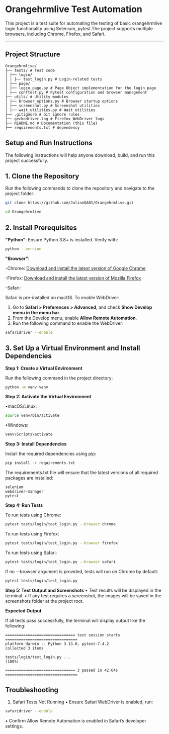 # Orangehrmlive Test Automation

This project is a test suite for automating the testing of basic orangehrmlive login functionality using Selenium, pytest.The project supports multiple browsers, including Chrome, Firefox, and Safari.

---

## Project Structure

```
Orangehrmlive/
├── tests/ # Test code
│ ├── login/
│ │ ├── test_login.py # Login-related tests
│ ├── page/
│ ├── login_page.py # Page Object implementation for the login page
│ ├── conftest.py # Pytest configuration and browser management
├── utils/ # Utility modules
│ ├── browser_options.py # Browser startup options
│ ├── screenshot.py # Screenshot utilities
│ ├── wait_utilities.py # Wait utilities
├── .gitignore # Git ignore rules
├── geckodriver.log # Firefox WebDriver logs
├── README.md # Documentation (this file)
├── requirements.txt # dependency

```

## Setup and Run Instructions

The following instructions will help anyone download, build, and run this project successfully.

## 1. Clone the Repository

Run the following commands to clone the repository and navigate to the project folder:

```bash
git clone https://github.com/JulianQA01/Orangehrmlive.git
```

```bash
cd Orangehrmlive
```

## 2. Install Prerequisites

**"Python"**:
Ensure Python 3.8+ is installed. Verify with:

```bash
python --version
```

**"Browser"**:

-Chrome:
[Download and install the latest version of Google Chrome](https://www.google.com/chrome/)

-Firefox:
[Download and install the latest version of Mozilla Firefox](https://www.mozilla.org/firefox/)

-Safari:

Safari is pre-installed on macOS. To enable WebDriver:

1. Go to **Safari > Preferences > Advanced**, and check **Show Develop menu in the menu bar**.
2. From the Develop menu, enable **Allow Remote Automation**.
3. Run the following command to enable the WebDriver:

```bash
safaridriver --enable
```

## 3. Set Up a Virtual Environment and Install Dependencies

**Step 1: Create a Virtual Environment**

Run the following command in the project directory:

```bash
python -m venv venv
```

**Step 2: Activate the Virtual Environment**

•macOS/Linux:

```bash
source venv/bin/activate
```

•Windows:

```bash
venv\Scripts\activate
```

**Step 3: Install Dependencies**

Install the required dependencies using pip:

```bash
pip install -r requirements.txt
```

The requirements.txt file will ensure that the latest versions of all required packages are installed:

```
selenium
webdriver-manager
pytest

```

**Step 4: Run Tests**

To run tests using Chrome:

```bash
pytest tests/login/test_login.py --browser chrome
```

To run tests using Firefox:

```bash
pytest tests/login/test_login.py --browser firefox
```

To run tests using Safari:

```bash
pytest tests/login/test_login.py --browser safari
```

If no --browser argument is provided, tests will run on Chrome by default:

```bash
pytest tests/login/test_login.py
```

**Step 5: Test Output and Screenshots**
• Test results will be displayed in the terminal.
• If any test requires a screenshot, the images will be saved in the screenshots folder at the project root.

**Expected Output**

If all tests pass successfully, the terminal will display output like the following:

```
=============================== test session starts ================================
platform darwin -- Python 3.13.0, pytest-7.4.2
collected 3 items

tests/login/test_login.py ...                                               [100%]

=============================== 3 passed in 42.64s ================================

```

## Troubleshooting

1. Safari Tests Not Running
   • Ensure Safari WebDriver is enabled, run:

```bash
safaridriver --enable
```

• Confirm Allow Remote Automation is enabled in Safari’s developer settings.
